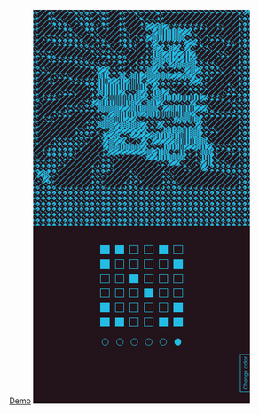 [Demo](https://mariusmelas.github.io/pattern-from-image/)
![screenshot of app](https://raw.githubusercontent.com/mariusmelas/pattern-from-image/master/Screenshot.png)
